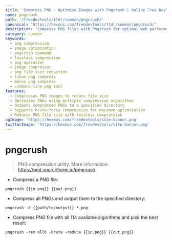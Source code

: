 ```yaml
---
title: 'Compress PNG - Optimize Images with Pngcrush | Online Free DevTools by Hexmos'
name: pngcrush
path: '/freedevtools/tldr/common/pngcrush/'
canonical: 'https://hexmos.com/freedevtools/tldr/common/pngcrush/'
description: 'Compress PNG files with Pngcrush for optimal web performance. Reduce image size and improve website loading speed. Free online tool, no registration required.'
category: common
keywords:
  - png compression
  - image optimization
  - pngcrush command
  - lossless compression
  - png optimizer
  - image compressor
  - png file size reduction
  - linux png compress
  - macos png compress
  - command line png tool
features:
  - Compresses PNG images to reduce file size
  - Optimizes PNGs using multiple compression algorithms
  - Outputs compressed PNGs to a specified directory
  - Supports brute-force compression for maximum optimization
  - Reduces PNG file size with lossless compression
ogImage: 'https://hexmos.com/freedevtools/site-banner.png'
twitterImage: 'https://hexmos.com/freedevtools/site-banner.png'
---
```


# pngcrush

> PNG compression utility.
> More information: <https://pmt.sourceforge.io/pngcrush>.

- Compress a PNG file:

`pngcrush {{in.png}} {{out.png}}`

- Compress all PNGs and output them to the specified directory:

`pngcrush -d {{path/to/output}} *.png`

- Compress PNG file with all 114 available algorithms and pick the best result:

`pngcrush -rem allb -brute -reduce {{in.png}} {{out.png}}`
